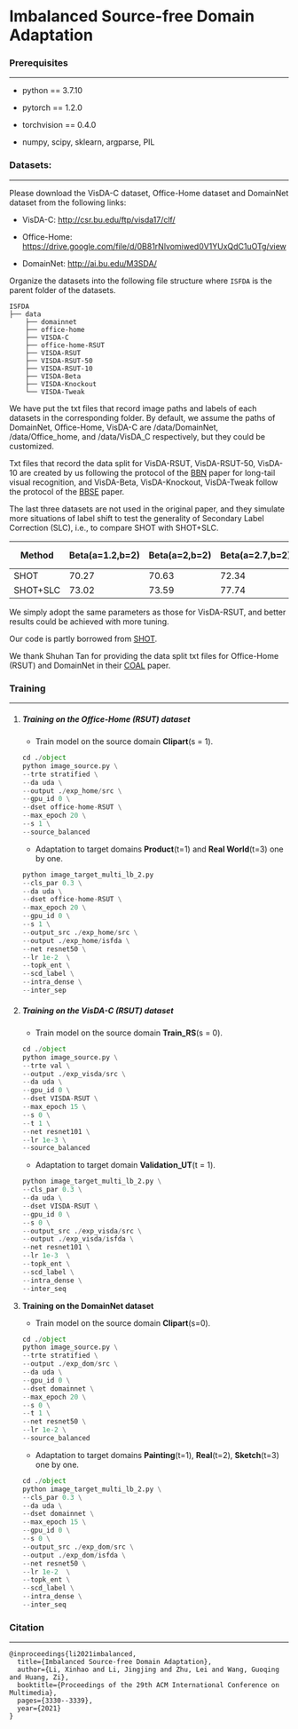 # Imbalanced Source-free Domain Adaptation
### Prerequisites

------

- python == 3.7.10

- pytorch == 1.2.0

- torchvision == 0.4.0

- numpy, scipy, sklearn, argparse, PIL

### Datasets:

------

Please download the VisDA-C dataset, Office-Home dataset and DomainNet dataset from the following links:

- VisDA-C: http://csr.bu.edu/ftp/visda17/clf/

- Office-Home: https://drive.google.com/file/d/0B81rNlvomiwed0V1YUxQdC1uOTg/view
- DomainNet: http://ai.bu.edu/M3SDA/

Organize the datasets into the following file structure where `ISFDA` is the parent folder of the datasets.

```
ISFDA
├── data
    ├── domainnet
    ├── office-home
    ├── VISDA-C
    ├── office-home-RSUT
    ├── VISDA-RSUT
    ├── VISDA-RSUT-50
    ├── VISDA-RSUT-10
    ├── VISDA-Beta
    ├── VISDA-Knockout
    └── VISDA-Tweak
```

We have put the txt files that record image paths and labels of each datasets in the corresponding folder. By default, we assume the paths of DomainNet, Office-Home, VisDA-C are /data/DomainNet, /data/Office_home, and /data/VisDA_C respectively, but they could be customized. 

Txt files that record the data split for VisDA-RSUT, VisDA-RSUT-50, VisDA-10 are created by us following the protocol of the [BBN](https://openaccess.thecvf.com/content_CVPR_2020/papers/Zhou_BBN_Bilateral-Branch_Network_With_Cumulative_Learning_for_Long-Tailed_Visual_Recognition_CVPR_2020_paper.pdf) paper for long-tail visual recognition, and VisDA-Beta, VisDA-Knockout, VisDA-Tweak follow the protocol of the [BBSE](http://proceedings.mlr.press/v80/lipton18a/lipton18a.pdf) paper. 

The last three datasets are not used in the original paper, and they simulate more situations of label shift to test the generality of Secondary Label Correction (SLC), i.e., to compare SHOT with SHOT+SLC. 

| Method   | Beta(a=1.2,b=2) | Beta(a=2,b=2) | Beta(a=2.7,b=2) | Tweak | Knock out |
| -------- | --------------- | ------------- | --------------- | ----- | --------- |
| SHOT     | 70.27           | 70.63         | 72.34           | 80.61 | 74.24     |
| SHOT+SLC | 73.02           | 73.59         | 77.74           | 81.61 | 74.77     |

We simply adopt the same parameters as those for VisDA-RSUT, and better results could be achieved with more tuning.

Our code is partly borrowed from [SHOT](http://proceedings.mlr.press/v119/liang20a/liang20a.pdf).

We thank Shuhan Tan for providing the data split txt files for Office-Home (RSUT) and DomainNet in their [COAL](https://arxiv.org/abs/1910.10320) paper.

### Training

------

1. #####  Training on the Office-Home (RSUT) dataset

   - Train model on the source domain **Clipart**(s = 1).

    ```python
   cd ./object
   python image_source.py \
   --trte stratified \
   --da uda \
   --output ./exp_home/src \
   --gpu_id 0 \
   --dset office-home-RSUT \
   --max_epoch 20 \
   --s 1 \
   --source_balanced
    ```

   - Adaptation to target domains **Product**(t=1) and **Real World**(t=3) one by one.

    ```python
   python image_target_multi_lb_2.py
   --cls_par 0.3 \
   --da uda \
   --dset office-home-RSUT \
   --max_epoch 20 \
   --gpu_id 0 \
   --s 1 \
   --output_src ./exp_home/src \
   --output ./exp_home/isfda \
   --net resnet50 \
   --lr 1e-2  \
   --topk_ent \
   --scd_label \
   --intra_dense \
   --inter_sep
    ```

2. ##### Training on the VisDA-C (RSUT) dataset

   - Train model on the source domain **Train_RS**(s = 0).

    ```python
   cd ./object
   python image_source.py \
   --trte val \
   --output ./exp_visda/src \
   --da uda \
   --gpu_id 0 \
   --dset VISDA-RSUT \
   --max_epoch 15 \
   --s 0 \
   --t 1 \
   --net resnet101 \
   --lr 1e-3 \
   --source_balanced
    ```
   
   - Adaptation to target domain **Validation_UT**(t = 1).
   
   ```python
   python image_target_multi_lb_2.py \
   --cls_par 0.3 \
   --da uda \
   --dset VISDA-RSUT \
   --gpu_id 0 \
   --s 0 \
   --output_src ./exp_visda/src \
   --output ./exp_visda/isfda \
   --net resnet101 \
   --lr 1e-3  \
   --topk_ent \
   --scd_label \
   --intra_dense \
   --inter_seq
   ```
   
3. **Training on the DomainNet dataset**

   - Train model on the source domain **Clipart**(s=0).

   ```PYTHON
   cd ./object
   python image_source.py \
   --trte stratified \
   --output ./exp_dom/src \
   --da uda \
   --gpu_id 0 \
   --dset domainnet \
   --max_epoch 20 \
   --s 0 \
   --t 1 \
   --net resnet50 \
   --lr 1e-2 \
   --source_balanced
   ```

   - Adaptation to target domains **Painting**(t=1), **Real**(t=2), **Sketch**(t=3) one by one.

   ```python
   cd ./object
   python image_target_multi_lb_2.py \
   --cls_par 0.3 \
   --da uda \
   --dset domainnet \
   --max_epoch 15 \
   --gpu_id 0 \
   --s 0 \
   --output_src ./exp_dom/src \
   --output ./exp_dom/isfda \
   --net resnet50 \
   --lr 1e-2  \
   --topk_ent \
   --scd_label \
   --intra_dense \
   --inter_seq
   ```

### Citation

------

```
@inproceedings{li2021imbalanced,
  title={Imbalanced Source-free Domain Adaptation},
  author={Li, Xinhao and Li, Jingjing and Zhu, Lei and Wang, Guoqing and Huang, Zi},
  booktitle={Proceedings of the 29th ACM International Conference on Multimedia},
  pages={3330--3339},
  year={2021}
}
```

